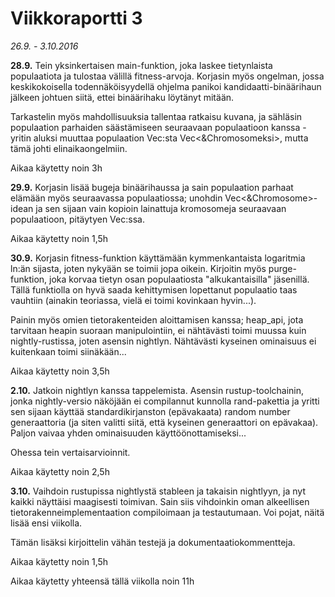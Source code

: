 # Viikkoraportti 3
*26.9. - 3.10.2016*

**28.9.**
Tein yksinkertaisen main-funktion, joka laskee tietynlaista populaatiota ja tulostaa välillä fitness-arvoja. Korjasin myös ongelman,
jossa keskikokoisella todennäköisyydellä ohjelma panikoi kandidaatti-binäärihaun jälkeen johtuen siitä, ettei binäärihaku
löytänyt mitään.

Tarkastelin myös mahdollisuuksia tallentaa ratkaisu kuvana, ja sähläsin populaation parhaiden säästämiseen seuraavaan populaatioon
kanssa - yritin aluksi muuttaa populaation Vec<Chromosome>:sta Vec<&Chromosomeksi>, mutta tämä johti elinaikaongelmiin.

Aikaa käytetty noin 3h

**29.9.**
Korjasin lisää bugeja binäärihaussa ja sain populaation parhaat elämään myös seuraavassa populaatiossa; unohdin Vec<&Chromosome>-idean
ja sen sijaan vain kopioin lainattuja kromosomeja seuraavaan populaatioon, pitäytyen Vec<Chromosome>:ssa.

Aikaa käytetty noin 1,5h

**30.9.**
Korjasin fitness-funktion käyttämään kymmenkantaista logaritmia ln:än sijasta, joten nykyään se toimii jopa oikein. Kirjoitin myös
purge-funktion, joka korvaa tietyn osan populaatiosta "alkukantaisilla" jäsenillä. Tällä funktiolla on hyvä saada kehittymisen lopettanut
populaatio taas vauhtiin (ainakin teoriassa, vielä ei toimi kovinkaan hyvin...).

Painin myös omien tietorakenteiden aloittamisen kanssa; heap_api, jota tarvitaan heapin suoraan manipulointiin, ei nähtävästi toimi muussa
kuin nightly-rustissa, joten asensin nightlyn. Nähtävästi kyseinen ominaisuus ei kuitenkaan toimi siinäkään...

Aikaa käytetty noin 3,5h

**2.10.**
Jatkoin nightlyn kanssa tappelemista. Asensin rustup-toolchainin, jonka nightly-versio näköjään ei compilannut kunnolla rand-pakettia ja yritti sen sijaan
käyttää standardikirjanston (epävakaata) random number generaattoria (ja siten valitti siitä, että kyseinen generaattori on epävakaa). Paljon vaivaa yhden
ominaisuuden käyttöönottamiseksi...

Ohessa tein vertaisarvioinnit.

Aikaa käytetty noin 2,5h

**3.10.**
Vaihdoin rustupissa nightlystä stableen ja takaisin nightlyyn, ja nyt kaikki näyttäisi maagisesti toimivan. Sain siis vihdoinkin oman
alkeellisen tietorakenneimplementaation compiloimaan ja testautumaan. Voi pojat, näitä lisää ensi viikolla.

Tämän lisäksi kirjoittelin vähän testejä ja dokumentaatiokommentteja.

Aikaa käytetty noin 1,5h

Aikaa käytetty yhteensä tällä viikolla noin 11h